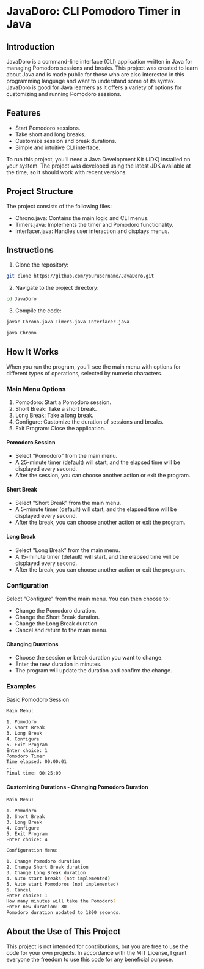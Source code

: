 # JavaDoro: CLI Pomodoro Timer in Java

## Introduction

JavaDoro is a command-line interface (CLI) application written in Java for managing Pomodoro sessions and breaks. This project was created to learn about Java and is made public for those who are also interested in this programming language and want to understand some of its syntax. JavaDoro is good for Java learners as it offers a variety of options for customizing and running Pomodoro sessions.

## Features

* Start Pomodoro sessions.
* Take short and long breaks.
* Customize session and break durations.
* Simple and intuitive CLI interface.

To run this project, you'll need a Java Development Kit (JDK) installed on your system. The project was developed using the latest JDK available at the time, so it should work with recent versions.

## Project Structure
The project consists of the following files:

* Chrono.java: Contains the main logic and CLI menus.
* Timers.java: Implements the timer and Pomodoro functionality.
* Interfacer.java: Handles user interaction and displays menus.

## Instructions

1. Clone the repository:

```sh
git clone https://github.com/yourusername/JavaDoro.git
```

2. Navigate to the project directory:

```sh
cd JavaDoro
```

3. Compile the code:

```sh
javac Chrono.java Timers.java Interfacer.java
```

```sh
java Chrono
```

## How It Works

When you run the program, you'll see the main menu with options for different types of operations, selected by numeric characters.

### Main Menu Options

1. Pomodoro: Start a Pomodoro session.
2. Short Break: Take a short break.
3. Long Break: Take a long break.
4. Configure: Customize the duration of sessions and breaks.
5. Exit Program: Close the application.

#### Pomodoro Session

* Select "Pomodoro" from the main menu.
* A 25-minute timer (default) will start, and the elapsed time will be displayed every second.
* After the session, you can choose another action or exit the program.

#### Short Break

* Select "Short Break" from the main menu.
* A 5-minute timer (default) will start, and the elapsed time will be displayed every second.
* After the break, you can choose another action or exit the program.

#### Long Break

* Select "Long Break" from the main menu.
* A 15-minute timer (default) will start, and the elapsed time will be displayed every second.
* After the break, you can choose another action or exit the program.

### Configuration

Select "Configure" from the main menu. You can then choose to:

* Change the Pomodoro duration.
* Change the Short Break duration.
* Change the Long Break duration.
* Cancel and return to the main menu.

#### Changing Durations

* Choose the session or break duration you want to change.
* Enter the new duration in minutes.
* The program will update the duration and confirm the change.

### Examples

Basic Pomodoro Session

```sh
Main Menu:

1. Pomodoro
2. Short Break
3. Long Break
4. Configure
5. Exit Program
Enter choice: 1
Pomodoro Timer
Time elapsed: 00:00:01
...
Final time: 00:25:00
```

#### Customizing Durations - Changing Pomodoro Duration

```sh
Main Menu:

1. Pomodoro
2. Short Break
3. Long Break
4. Configure
5. Exit Program
Enter choice: 4

Configuration Menu:

1. Change Pomodoro duration
2. Change Short Break duration
3. Change Long Break duration
4. Auto start breaks (not implemented)
5. Auto start Pomodoros (not implemented)
6. Cancel
Enter choice: 1
How many minutes will take the Pomodoro?
Enter new duration: 30
Pomodoro duration updated to 1800 seconds.
```

## About the Use of This Project

This project is not intended for contributions, but you are free to use the code for your own projects. In accordance with the MIT License, I grant everyone the freedom to use this code for any beneficial purpose.